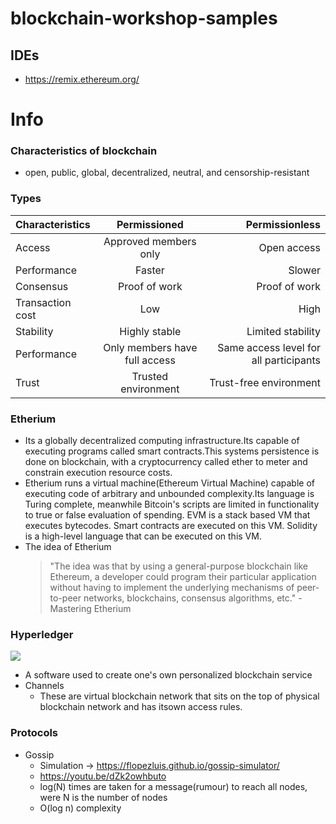 # blockchain-workshop-samples

## IDEs
- https://remix.ethereum.org/


# Info

### Characteristics of blockchain
 - open, public, global, decentralized, neutral, and censorship-resistant
 ### Types
 
  | Characteristics   |      Permissioned      |  Permissionless |
  |:----------|:-------------:|------:|
  | Access |  Approved members only | Open access |
  | Performance |    Faster   |   Slower |
  | Consensus | Proof of work |    Proof of work |
  | Transaction cost |    Low   |   High |
  | Stability |    Highly stable   |   Limited stability |
  | Performance |    Only members have full access   |   Same access level for all participants |
  | Trust |    Trusted environment   |   Trust-free environment |

### Etherium
 - Its a globally decentralized computing infrastructure.Its capable of executing programs called smart contracts.This systems persistence is done on blockchain, 
   with a cryptocurrency called ether to meter and constrain execution resource costs.
 - Etherium runs a virtual machine(Ethereum Virtual Machine) capable of executing code of arbitrary and unbounded complexity.Its language is Turing complete,
   meanwhile Bitcoin's scripts are limited in functionality to true or false evaluation of spending. EVM is a stack based VM that executes bytecodes. 
   Smart contracts are executed on this VM. Solidity is a high-level language that can be executed on this VM.
 - The idea of Etherium
   > "The idea was that by using a general-purpose blockchain like Ethereum, a developer could program their particular application without having to implement the 
     underlying mechanisms of peer-to-peer networks, blockchains, consensus algorithms, etc." - Mastering Etherium

### Hyperledger
[![](http://img.youtube.com/vi/vs8q1-xvoBE/0.jpg)](http://www.youtube.com/watch?v=vs8q1-xvoBE "")
 + A software used to create one's own personalized blockchain service
 + Channels
   - These are virtual blockchain network that sits on the top of physical blockchain network and has itsown access rules.  
   
   
### Protocols
 + Gossip
   - Simulation -> https://flopezluis.github.io/gossip-simulator/  
   - https://youtu.be/dZk2owhbuto
   - log(N) times are taken for a message(rumour) to reach all nodes, were N is the number of nodes
   - O(log n) complexity
